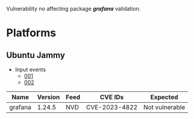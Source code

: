 Vulnerability no affecting package **_grafana_** validation.

# Platforms

## Ubuntu Jammy

- Input events
  - [001](input_001.json)
  - [002](input_002.json)

| Name    | Version | Feed | CVE IDs       | Expected       |
|---------|---------|------|---------------|----------------|
| grafana | 1.24.5  | NVD  | CVE-2023-4822 | Not vulnerable |
